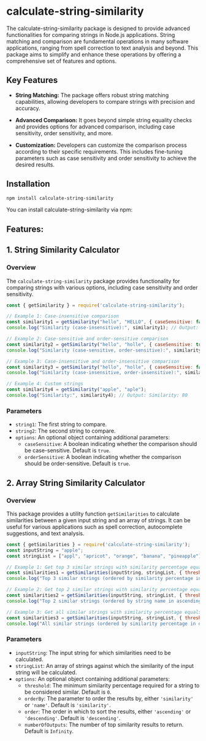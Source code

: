# calculate-string-similarity
The calculate-string-similarity package is designed to provide advanced functionalities for comparing strings in Node.js applications. String matching and comparison are fundamental operations in many software applications, ranging from spell correction to text analysis and beyond. This package aims to simplify and enhance these operations by offering a comprehensive set of features and options.
## Key Features

- **String Matching:** The package offers robust string matching capabilities, allowing developers to compare strings with precision and accuracy.

- **Advanced Comparison:** It goes beyond simple string equality checks and provides options for advanced comparison, including case sensitivity, order sensitivity, and more.

- **Customization:** Developers can customize the comparison process according to their specific requirements. This includes fine-tuning parameters such as case sensitivity and order sensitivity to achieve the desired results.


## Installation
```bash
npm install calculate-string-similarity
```

You can install calculate-string-similarity via npm:

## Features:

## 1. String Similarity Calculator

### Overview

The `calculate-string-similarity` package provides functionality for comparing strings with various options, including case sensitivity and order sensitivity.

```javascript
const { getSimilarity } = require('calculate-string-similarity');

// Example 1: Case-insensitive comparison
const similarity1 = getSimilarity("hello", "HELLO", { caseSensitive: false });
console.log("Similarity (case-insensitive):", similarity1); // Output: Similarity (case-insensitive): 100

// Example 2: Case-sensitive and order-sensitive comparison
const similarity2 = getSimilarity("hello", "holle", { caseSensitive: true, orderSensitive: true });
console.log("Similarity (case-sensitive, order-sensitive):", similarity2); // Output: Similarity (case-sensitive, order-sensitive): 60

// Example 3: Case-insensitive and order-insensitive comparison
const similarity3 = getSimilarity("hello", "holle", { caseSensitive: false, orderSensitive: false });
console.log("Similarity (case-insensitive, order-insensitive):", similarity3); // Output: Similarity (case-insensitive, order-insensitive): 100

// Example 4: Custom strings
const similarity4 = getSimilarity("apple", "aple");
console.log("Similarity:", similarity4); // Output: Similarity: 80
```

### Parameters

- `string1`: The first string to compare.
- `string2`: The second string to compare.
- `options`: An optional object containing additional parameters:
  - `caseSensitive`: A boolean indicating whether the comparison should be case-sensitive. Default is `true`.
  - `orderSensitive`: A boolean indicating whether the comparison should be order-sensitive. Default is `true`.

## 2. Array String Similarity Calculator

### Overview

This package provides a utility function `getSimilarities` to calculate similarities between a given input string and an array of strings. It can be useful for various applications such as spell correction, autocomplete suggestions, and text analysis.

```javascript
const { getSimilarities } = require('calculate-string-similarity');
const inputString = "apple";
const stringList = ["appl", "apricot", "orange", "banana", "pineapple"];

// Example 1: Get top 3 similar strings with similarity percentage equals to below 50% and order by similarity in descending order
const similarities1 = getSimilarities(inputString, stringList, { threshold: 50, orderBy: 'similarity', order: 'descending', numberOfOutputs: 3 });
console.log("Top 3 similar strings (ordered by similarity percentage in descending order):", similarities1);

// Example 2: Get top 2 similar strings with similarity percentage equals to below 60% and order by string name in ascending order
const similarities2 = getSimilarities(inputString, stringList, { threshold: 60, orderBy: 'name', order: 'ascending', numberOfOutputs: 2 });
console.log("Top 2 similar strings (ordered by string name in ascending order):", similarities2);

// Example 3: Get all similar strings with similarity percentage equals to below 40% and order by similarity in descending order
const similarities3 = getSimilarities(inputString, stringList, { threshold: 40, orderBy: 'similarity', order: 'descending' });
console.log("All similar strings (ordered by similarity percentage in descending order):", similarities3);
```

### Parameters

- `inputString`: The input string for which similarities need to be calculated.
- `stringList`: An array of strings against which the similarity of the input string will be calculated.
- `options`: An optional object containing additional parameters:
  - `threshold`: The minimum similarity percentage required for a string to be considered similar. Default is `0`.
  - `orderBy`: The parameter to order the results by, either `'similarity'` or `'name'`. Default is `'similarity'`.
  - `order`: The order in which to sort the results, either `'ascending'` or `'descending'`. Default is `'descending'`.
  - `numberOfOutputs`: The number of top similarity results to return. Default is `Infinity`.
```